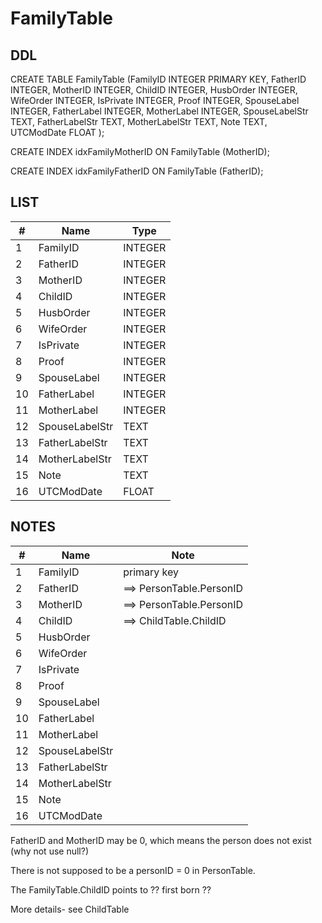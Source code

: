 # FamilyTable


## DDL

CREATE TABLE FamilyTable (FamilyID INTEGER PRIMARY KEY, FatherID INTEGER, MotherID INTEGER, ChildID INTEGER, HusbOrder INTEGER, WifeOrder INTEGER, IsPrivate INTEGER, Proof INTEGER, SpouseLabel INTEGER, FatherLabel INTEGER, MotherLabel INTEGER, SpouseLabelStr TEXT, FatherLabelStr TEXT, MotherLabelStr TEXT, Note TEXT, UTCModDate FLOAT );

CREATE INDEX idxFamilyMotherID ON FamilyTable (MotherID);

CREATE INDEX idxFamilyFatherID ON FamilyTable (FatherID);



## LIST

|#  | Name          | Type      |
|---|---------------|-----------|
1	| FamilyID			| INTEGER
2	| FatherID			| INTEGER
3	| MotherID			| INTEGER
4	| ChildID			| INTEGER
5	| HusbOrder			| INTEGER
6	| WifeOrder			| INTEGER
7	| IsPrivate			| INTEGER
8	| Proof				| INTEGER
9	| SpouseLabel		| INTEGER
10	| FatherLabel		| INTEGER
11	| MotherLabel		| INTEGER
12	| SpouseLabelStr	| TEXT
13	| FatherLabelStr	| TEXT
14	| MotherLabelStr	| TEXT
15	| Note				| TEXT
16	| UTCModDate		| FLOAT


## NOTES

|#  | Name          | Note      |
|---|---------------|-----------|
1	| FamilyID			| primary key
2	| FatherID			| ==> PersonTable.PersonID
3	| MotherID			| ==> PersonTable.PersonID
4	| ChildID			| ==> ChildTable.ChildID
5	| HusbOrder			| 
6	| WifeOrder			| 
7	| IsPrivate			| 
8	| Proof				| 
9	| SpouseLabel		| 
10	| FatherLabel		| 
11	| MotherLabel		| 
12	| SpouseLabelStr	| 
13	| FatherLabelStr	| 
14	| MotherLabelStr	| 
15	| Note				| 
16	| UTCModDate		| 



FatherID and MotherID may be 0, which means the person does not exist
(why not use null?)

There is not supposed to be a personID = 0 in PersonTable.

The FamilyTable.ChildID points to ?? first born  ??

More details- see ChildTable


